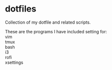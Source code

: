 # dotfiles
Collection of my dotfile and related scripts.

These are the programs I have included setting for:  
  vim  
  tmux  
  bash  
  i3  
  rofi  
  xsettings  
